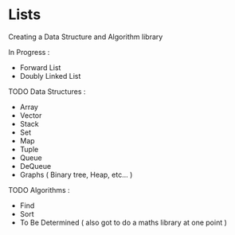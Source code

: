 # Lists
Creating a Data Structure and Algorithm library

In Progress :
  - Forward List
  - Doubly Linked List
  
TODO Data Structures :
  - Array
  - Vector
  - Stack
  - Set
  - Map
  - Tuple
  - Queue
  - DeQueue
  - Graphs ( Binary tree, Heap, etc... )
  
TODO Algorithms :
  - Find
  - Sort
  - To Be Determined ( also got to do a maths library at one point )

